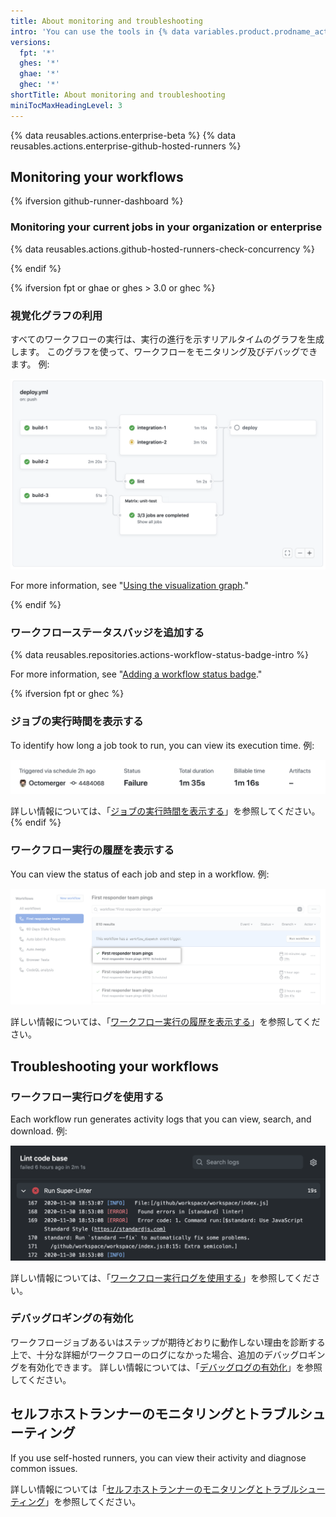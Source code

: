 ```yaml
---
title: About monitoring and troubleshooting
intro: 'You can use the tools in {% data variables.product.prodname_actions %} to monitor and debug your workflows.'
versions:
  fpt: '*'
  ghes: '*'
  ghae: '*'
  ghec: '*'
shortTitle: About monitoring and troubleshooting
miniTocMaxHeadingLevel: 3
---
```


{% data reusables.actions.enterprise-beta %}
{% data reusables.actions.enterprise-github-hosted-runners %}

## Monitoring your workflows

{% ifversion github-runner-dashboard %}
### Monitoring your current jobs in your organization or enterprise

{% data reusables.actions.github-hosted-runners-check-concurrency %}

{% endif %}

{% ifversion fpt or ghae or ghes > 3.0 or ghec %}

### 視覚化グラフの利用

すべてのワークフローの実行は、実行の進行を示すリアルタイムのグラフを生成します。 このグラフを使って、ワークフローをモニタリング及びデバッグできます。 例:

   ![ワークフローグラフ](/assets/images/help/images/workflow-graph.png)

For more information, see "[Using the visualization graph](/actions/monitoring-and-troubleshooting-workflows/using-the-visualization-graph)."

{% endif %}

### ワークフローステータスバッジを追加する

{% data reusables.repositories.actions-workflow-status-badge-intro %}

For more information, see "[Adding a workflow status badge](/actions/monitoring-and-troubleshooting-workflows/adding-a-workflow-status-badge)."

{% ifversion fpt or ghec %}
### ジョブの実行時間を表示する

To identify how long a job took to run, you can view its execution time. 例:

   ![実行および支払請求可能な時間の詳細リンク](/assets/images/help/repository/view-run-billable-time.png)

詳しい情報については、「[ジョブの実行時間を表示する](/actions/monitoring-and-troubleshooting-workflows/viewing-job-execution-time)」を参照してください。
{% endif %}

### ワークフロー実行の履歴を表示する

You can view the status of each job and step in a workflow. 例:

   ![ワークフローの実行の名前](/assets/images/help/repository/run-name.png)

詳しい情報については、「[ワークフロー実行の履歴を表示する](/actions/monitoring-and-troubleshooting-workflows/viewing-workflow-run-history)」を参照してください。

## Troubleshooting your workflows

### ワークフロー実行ログを使用する

Each workflow run generates activity logs that you can view, search, and download. 例:

   ![Super linterワークフローの結果](/assets/images/help/repository/super-linter-workflow-results-updated-2.png)

詳しい情報については、「[ワークフロー実行ログを使用する](/actions/monitoring-and-troubleshooting-workflows/using-workflow-run-logs)」を参照してください。

### デバッグロギングの有効化

ワークフロージョブあるいはステップが期待どおりに動作しない理由を診断する上で、十分な詳細がワークフローのログになかった場合、追加のデバッグロギングを有効化できます。 詳しい情報については、「[デバッグログの有効化](/actions/monitoring-and-troubleshooting-workflows/enabling-debug-logging)」を参照してください。

## セルフホストランナーのモニタリングとトラブルシューティング

If you use self-hosted runners, you can view their activity and diagnose common issues.

詳しい情報については「[セルフホストランナーのモニタリングとトラブルシューティング](/actions/hosting-your-own-runners/monitoring-and-troubleshooting-self-hosted-runners)」を参照してください。
